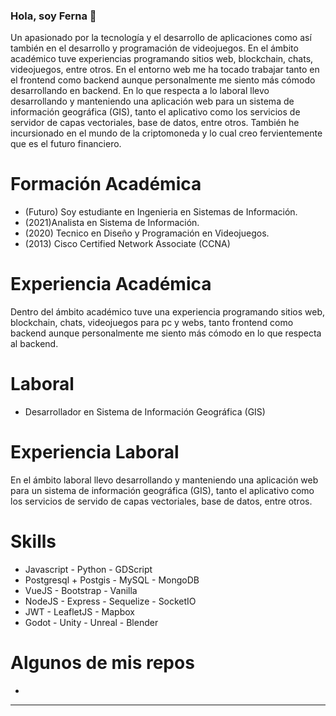 ### Hola, soy Ferna 👋
Un apasionado por la tecnología y el desarrollo de aplicaciones como así también en el desarrollo y programación de videojuegos.
En el ámbito académico tuve experiencias programando sitios web, blockchain, chats, videojuegos, entre otros. En el entorno web me ha tocado trabajar tanto en el frontend como backend aunque personalmente me siento más cómodo desarrollando en backend.
En lo que respecta a lo laboral llevo desarrollando y manteniendo una aplicación web para un sistema de información geográfica (GIS), tanto el aplicativo como los servicios de servidor de capas vectoriales, base de datos, entre otros.
También he incursionado en el mundo de la criptomoneda y lo cual creo fervientemente que es el futuro financiero.

# Formación Académica
- (Futuro) Soy estudiante en Ingenieria en Sistemas de Información.
- (2021)Analista en Sistema de Información.
- (2020) Tecnico en Diseño y Programación en Videojuegos.
- (2013) Cisco Certified Network Associate (CCNA)

# Experiencia Académica
Dentro del ámbito académico tuve una experiencia programando sitios web, blockchain, chats, videojuegos para pc y webs, tanto frontend como backend aunque personalmente me siento más cómodo en lo que respecta al backend.

# Laboral
- Desarrollador en Sistema de Información Geográfica (GIS)

# Experiencia Laboral
En el ámbito laboral llevo desarrollando y manteniendo una aplicación web para un sistema de información geográfica (GIS), tanto el aplicativo como los servicios de servido de capas vectoriales, base de datos, entre otros.

# Skills
- Javascript - Python - GDScript
- Postgresql + Postgis - MySQL - MongoDB
- VueJS - Bootstrap - Vanilla
- NodeJS - Express - Sequelize - SocketIO
- JWT - LeafletJS - Mapbox
- Godot - Unity - Unreal - Blender

# Algunos de mis repos
- 

***
